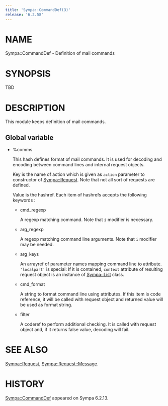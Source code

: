 ```yaml
---
title: 'Sympa::CommandDef(3)'
release: '6.2.58'
---
```


# NAME

Sympa::CommandDef - Definition of mail commands

# SYNOPSIS

TBD

# DESCRIPTION

This module keeps definition of mail commands.

## Global variable

- %comms

    This hash defines format of mail commands.
    It is used for decoding and encoding between command lines and internal
    request objects.

    Key is the name of action which is given as `action` parameter to constructor
    of [Sympa::Request](./Sympa-Request.3.md).
    Note that not all sort of requests are defined.

    Value is the hashref.
    Each item of hashrefs accepts the following keywords :

    - cmd\_regexp

        A regexp matching command.
        Note that `i` modifier is necessary.

    - arg\_regexp

        A regexp matching command line arguments.
        Note that `i` modifier may be needed.

    - arg\_keys

        An arrayref of parameter names mapping command line to attribute.
        `'localpart'` is special:
        If it is contained, `context` attribute of resulting request object is
        an instance of [Sympa::List](./Sympa-List.3.md) class.

    - cmd\_format

        A string to format command line using attributes.
        If this item is code reference, it will be called with request object
        and returned value will be used as format string.

    - filter

        A coderef to perform additional checking.
        It is called with request object and, if it returns false value,
        decoding will fail.

# SEE ALSO

[Sympa::Request](./Sympa-Request.3.md), [Sympa::Request::Message](./Sympa-Request-Message.3.md).

# HISTORY

[Sympa::CommandDef](./Sympa-CommandDef.3.md) appeared on Sympa 6.2.13.
